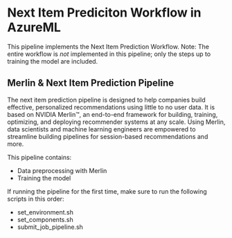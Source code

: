# Next Item Prediciton Workflow in AzureML

This pipeline implements the Next Item Prediction Workflow. Note: The entire workflow is *not* implemented in this pipeline; only the steps up to training the model are included. 

## Merlin & Next Item Prediction Pipeline
The next item prediction pipeline is designed to help companies build effective, personalized recommendations using little to no user data. It is based on NVIDIA Merlin™, an end-to-end framework for building, training, optimizing, and deploying recommender systems at any scale. Using Merlin, data scientists and machine learning engineers are empowered to streamline building pipelines for session-based recommendations and more.

This pipeline contains:
- Data preprocessing with Merlin
- Training the model 

If running the pipeline for the first time, make sure to run the following scripts in this order: 
- set_environment.sh
- set_components.sh
- submit_job_pipeline.sh 